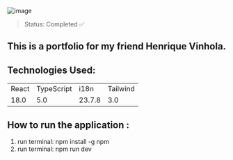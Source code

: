 ![image](https://github.com/bolodissenoura/henrique_vinhola/assets/107739590/a50b0132-7dbc-4fb6-a018-7167a3fae15c)

> Status: Completed ✅

## This is a portfolio for my friend Henrique Vinhola.

## Technologies Used: 

<table> 
  <tr>
    <td>React</td>
    <td>TypeScript</td>
    <td>i18n</td>
    <td>Tailwind</td>
  </tr>
  <tr>
    <td>18.0</td>
    <td>5.0</td>
    <td>23.7.8</td>
    <td>3.0</td>
  </tr>
</table>

## How to run the application : 

1) run terminal: npm install -g npm
2) run terminal: npm run dev
